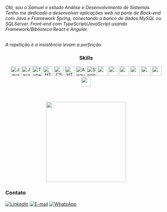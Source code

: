 <i>Olá, sou o Samuel e estudo Análise e Desenvolvimento de Sistemas.</i><br>
<i>Tenho me dedicado a desenvolver aplicações web na parte de Back-end com Java e Framework Spring, conectando a banco de dados MySQL ou SQLServer. Front-end com TypeScript/JavaScript usando Framework/Biblioteca React e Angular.</i>
<br>

<br>
<i>A repetição e a insistência levam a perfeição.</i>

<h3 align="center">
  Skills
</h3>


<div align="center">
  <span style="display: inline-block;">
    <img src="https://cdn.svgporn.com/logos/java.svg" alt="Java" width="30" height="30"/>
  </span>
  <span style="display: inline-block;">
    <img src="https://cdn.svgporn.com/logos/javascript.svg" alt="JavaScript" width="30" height="30"/>
  </span>
  <span style="display: inline-block;">
    <img src="https://cdn.svgporn.com/logos/typescript-icon.svg" alt="TypeScript" width="30" height="30"/>
  </span>
  <span style="display: inline-block;">
    <img src="https://cdn.svgporn.com/logos/html-5.svg" alt="HTML" width="30" height="30"/>
  </span>
  <span style="display: inline-block;">
    <img src="https://cdn.svgporn.com/logos/css-3.svg" alt="CSS" width="30" height="30"/>
  </span>
  <span style="display: inline-block;">
    <img src="https://cdn.svgporn.com/logos/react.svg" alt="HTML" width="30" height="30"/>
  </span>
  <span style="display: inline-block;">
    <img src="https://cdn.svgporn.com/logos/angular-icon.svg" alt="Angular" width="30" height="30"/>
  </span>
  <span style="display: inline-block;">
    <img src="https://cdn.svgporn.com/logos/spring-icon.svg" alt="Spring" width="30" height="30"/>
  </span>
  
  <span style="display: inline-block;">
    <img src="https://cdn.svgporn.com/logos/selenium.svg" width="30" height="30">
  </span>
  <span style="display: inline-block;">
    <img src="https://cdn.svgporn.com/logos/mysql.svg" width="30" height="30">
  </span>
  <span style="display: inline-block;">
    <img src="https://cdn.jsdelivr.net/gh/devicons/devicon/icons/microsoftsqlserver/microsoftsqlserver-plain-wordmark.svg" width="30" height="30"> 
  </span>
  <span style="display: inline-block;">
    <img src="https://cdn.svgporn.com/logos/gitlab.svg" width="30" height="30">
  </span>
  <span style="display: inline-block;">
    <img src="https://cdn.svgporn.com/logos/docker-icon.svg" width="30" height="30">
  </span>
  <span style="display: inline-block;">
    <img src="https://cdn.svgporn.com/logos/ubuntu.svg" width="30" height="30">
  </span>
  <span style="display: inline-block;">
    <img src="https://cdn.svgporn.com/logos/visual-studio.svg" width="30" height="30">
  </span>
  
</div>
<br>
<br>

<p align="center">
  <img height="250px" src="https://github-readme-stats.vercel.app/api/top-langs/?username=samuelbohnmuller">
</p>  


 
<h3>
  Contato
</h3>

[![LinkedIn](https://img.shields.io/badge/LinkedIn-0077B5?style=for-the-badge&logo=linkedin&logoColor=white)](https://www.linkedin.com/in/samuel-m%C3%BCller-81479b1b5/)
[![E-mail](https://img.shields.io/badge/Email-0078D4?style=for-the-badge&logo=microsoft-outlook&logoColor=white)](mailto:samuel-bohn@hotmail.com)
[![WhatsApp](https://img.shields.io/badge/+55_51_9962120-25D366?style=for-the-badge&logo=whatsapp&logoColor=white)](https://api.whatsapp.com/send?phone=5551996392120)



          


        




